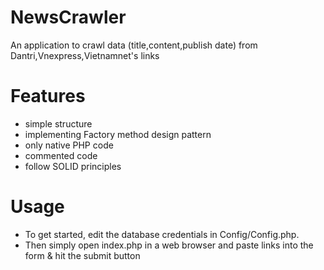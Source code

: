 # NewsCrawler

An application to crawl data (title,content,publish date) from Dantri,Vnexpress,Vietnamnet's links

# Features
 - simple structure
 - implementing Factory method design pattern
 - only native PHP code
 - commented code
 - follow SOLID principles

# Usage

- To get started, edit the database credentials in Config/Config.php. 
- Then simply open index.php in a web browser and paste links into the form & hit the submit button





